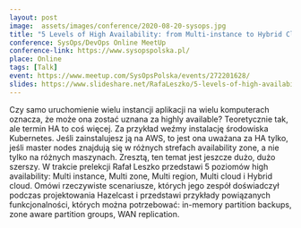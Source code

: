 ```yaml
---
layout: post
image:  assets/images/conference/2020-08-20-sysops.jpg
title: "5 Levels of High Availability: from Multi-instance to Hybrid Cloud"
conference: SysOps/DevOps Online MeetUp
conference-link: https://www.sysopspolska.pl/
place: Online
tags: [Talk]
event: https://www.meetup.com/SysOpsPolska/events/272201628/
slides: https://www.slideshare.net/RafaLeszko/5-levels-of-high-availability-from-multiinstance-to-hybrid-cloud
---
```


Czy samo uruchomienie wielu instancji aplikacji na wielu komputerach oznacza, że może ona zostać uznana za highly available? Teoretycznie tak, ale termin HA to coś więcej. Za przykład weźmy instalację środowiska Kubernetes. Jeśli zainstalujesz ją na AWS, to jest ona uważana za HA tylko, jeśli master nodes znajdują się w różnych strefach availability zone, a nie tylko na różnych maszynach. Zresztą, ten temat jest jeszcze dużo, dużo szerszy. W trakcie prelekcji Rafał Leszko przedstawi 5 poziomów high availability: Multi instance, Multi zone, Multi region, Multi cloud i Hybrid cloud. Omówi rzeczywiste scenariusze, których jego zespół doświadczył podczas projektowania Hazelcast i przedstawi przykłady powiązanych funkcjonalności, których można potrzebować: in-memory partition backups, zone aware partition groups, WAN replication.

